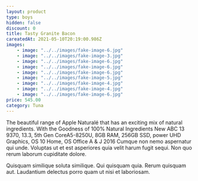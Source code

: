 ```yaml
---
layout: product
type: boys
hidden: false
discount: 0
title: Tasty Granite Bacon
careatedAt: 2021-05-10T20:19:00.986Z
images:
    - image: "../../images/fake-image-6.jpg"
    - image: "../../images/fake-image-3.jpg"
    - image: "../../images/fake-image-6.jpg"
    - image: "../../images/fake-image-6.jpg"
    - image: "../../images/fake-image-6.jpg"
    - image: "../../images/fake-image-5.jpg"
    - image: "../../images/fake-image-4.jpg"
    - image: "../../images/fake-image-4.jpg"
    - image: "../../images/fake-image-6.jpg"
price: 545.00
category: Tuna
---
```

The beautiful range of Apple Naturalé that has an exciting mix of natural ingredients. With the Goodness of 100% Natural Ingredients
New ABC 13 9370, 13.3, 5th Gen CoreA5-8250U, 8GB RAM, 256GB SSD, power UHD Graphics, OS 10 Home, OS Office A & J 2016
Cumque non nemo aspernatur qui unde. Voluptas ut et est asperiores quia velit harum fugit sequi. Non quo rerum laborum cupiditate dolore.
 Quisquam similique soluta similique. Qui quisquam quia. Rerum quisquam aut. Laudantium delectus porro quam ut nisi et laboriosam.

